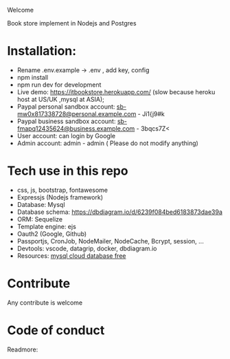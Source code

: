 Welcome

Book store implement in Nodejs and Postgres

# Installation:
* Rename .env.example -> .env , add  key, config
* npm install
* npm run dev for development
* Live demo: https://itbookstore.herokuapp.com/ (slow because heroku host at US/UK ,mysql at ASIA);
* Paypal personal sandbox account: sb-mw0x817338728@personal.example.com - Ji1{j9#k
* Paypal business sandbox account: sb-fmapq12435624@business.example.com - 3bqcs7Z<
* User account: can login by Google
* Admin account: admin - admin ( Please do not modify anything)

# Tech use in this repo
* css, js, bootstrap, fontawesome
* Expressjs (Nodejs framework)
* Database: Mysql
* Database schema: https://dbdiagram.io/d/6239f084bed6183873dae39a
* ORM: Sequelize
* Template engine: ejs
* Oauth2 (Google, Github)
* Passportjs, CronJob, NodeMailer, NodeCache, Bcrypt, session, ...
* Devtools: vscode, datagrip, docker, dbdiagram.io
* Resources: [mysql cloud database free](https://www.freesqldatabase.com/)
# Contribute
Any contribute is welcome

# Code of conduct
Readmore: 
